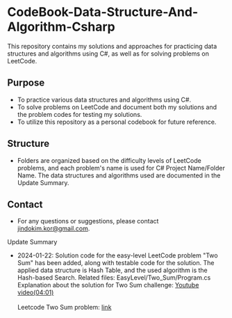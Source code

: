 # CodeBook-Data-Structure-And-Algorithm-Csharp

This repository contains my solutions and approaches for practicing data structures and algorithms using C#, as well as for solving problems on LeetCode.

## Purpose
- To practice various data structures and algorithms using C#.
- To solve problems on LeetCode and document both my solutions and the problem codes for testing my solutions.
- To utilize this repository as a personal codebook for future reference.

## Structure
- Folders are organized based on the difficulty levels of LeetCode problems, and each problem's name is used for C# Project Name/Folder Name. The data structures and algorithms used are documented in the Update Summary.

## Contact
- For any questions or suggestions, please contact jindokim.kor@gmail.com.

Update Summary

- 2024-01-22: Solution code for the easy-level LeetCode problem "Two Sum" has been added, along with testable code for the solution. The applied data structure is Hash Table, and the used algorithm is the Hash-based Search.
Related files:
EasyLevel/Two_Sum/Program.cs<br>
Explanation about the solution for Two Sum challenge: [Youtube video(04:01)](https://www.youtube.com/watch?v=DOR8ZkTGcF8) <br><br>
Leetcode Two Sum problem: [link](https://leetcode.com/problems/two-sum/description/)



